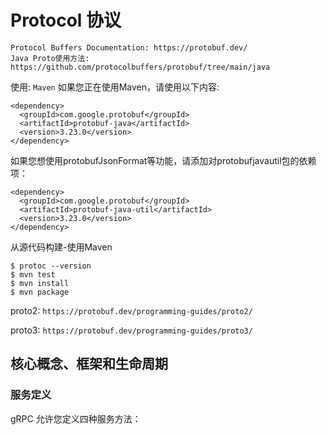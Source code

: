 # Protocol 协议
```
Protocol Buffers Documentation: https://protobuf.dev/
Java Proto使用方法: https://github.com/protocolbuffers/protobuf/tree/main/java
```
使用:
`Maven`
如果您正在使用Maven，请使用以下内容:
```
<dependency>
  <groupId>com.google.protobuf</groupId>
  <artifactId>protobuf-java</artifactId>
  <version>3.23.0</version>
</dependency>
```

如果您想使用protobufJsonFormat等功能，请添加对protobufjavautil包的依赖项：

```
<dependency>
  <groupId>com.google.protobuf</groupId>
  <artifactId>protobuf-java-util</artifactId>
  <version>3.23.0</version>
</dependency>
```

从源代码构建-使用Maven
```
$ protoc --version
$ mvn test
$ mvn install
$ mvn package
```

proto2:
```https://protobuf.dev/programming-guides/proto2/```

proto3:
```https://protobuf.dev/programming-guides/proto3/```

## 核心概念、框架和生命周期
### 服务定义
gRPC 允许您定义四种服务方法：
